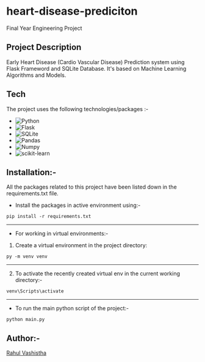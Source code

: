 # heart-disease-prediciton
Final Year Engineering Project

## Project Description
Early Heart Disease (Cardio Vascular Disease) Prediction system using Flask Frameword and SQLite Database.
It's based on Machine Learning Algorithms and Models.

## Tech
The project uses the following technologies/packages :- 

- ![Python](https://img.shields.io/badge/Python-3776AB?style=flat-square&logo=python&logoColor=white)
- ![Flask](https://img.shields.io/badge/flask-%23000.svg?style=for-the-badge&logo=flask&logoColor=white)
- ![SQLite](https://img.shields.io/badge/sqlite-%2307405e.svg?style=for-the-badge&logo=sqlite&logoColor=white)
- ![Pandas](https://img.shields.io/badge/-Pandas-150458?logo=pandas&logoColor=white)
- ![Numpy](https://img.shields.io/badge/-Numy-013243?logo=numpy&logoColor=white) 
- ![scikit-learn](https://img.shields.io/badge/scikit--learn-%23F7931E.svg?style=for-the-badge&logo=scikit-learn&logoColor=white)


## Installation:-

All the packages related to this project have been listed down in the requirements.txt file.

* Install the packages in active environment using:-
```
pip install -r requirements.txt
```
------------
* For working in virtual environments:-
1. Create a virtual environment in the project directory:
```
py -m venv venv
```
-----------
2. To activate the recently created virtual env in the current working directory:-
```
venv\Scripts\activate
```
-----------
* To run the main python script of the project:-
```
python main.py
```

## Author:-
[Rahul Vashistha](https://github.com/rahulvashistha)
